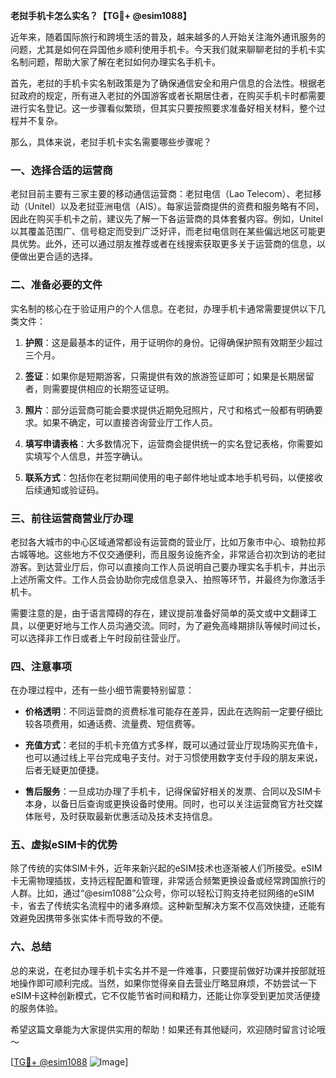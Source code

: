 **老挝手机卡怎么实名？【TG💪+ @esim1088】**

近年来，随着国际旅行和跨境生活的普及，越来越多的人开始关注海外通讯服务的问题，尤其是如何在异国他乡顺利使用手机卡。今天我们就来聊聊老挝的手机卡实名制问题，帮助大家了解在老挝如何办理实名手机卡。

首先，老挝的手机卡实名制政策是为了确保通信安全和用户信息的合法性。根据老挝政府的规定，所有进入老挝的外国游客或者长期居住者，在购买手机卡时都需要进行实名登记。这一步骤看似繁琐，但其实只要按照要求准备好相关材料，整个过程并不复杂。

那么，具体来说，老挝手机卡实名需要哪些步骤呢？

### 一、选择合适的运营商

老挝目前主要有三家主要的移动通信运营商：老挝电信（Lao Telecom）、老挝移动（Unitel）以及老挝亚洲电信（AIS）。每家运营商提供的资费和服务略有不同，因此在购买手机卡之前，建议先了解一下各运营商的具体套餐内容。例如，Unitel以其覆盖范围广、信号稳定而受到广泛好评，而老挝电信则在某些偏远地区可能更具优势。此外，还可以通过朋友推荐或者在线搜索获取更多关于运营商的信息，以便做出更合适的选择。

### 二、准备必要的文件

实名制的核心在于验证用户的个人信息。在老挝，办理手机卡通常需要提供以下几类文件：

1. **护照**：这是最基本的证件，用于证明你的身份。记得确保护照有效期至少超过三个月。
   
2. **签证**：如果你是短期游客，只需提供有效的旅游签证即可；如果是长期居留者，则需要提供相应的长期签证证明。

3. **照片**：部分运营商可能会要求提供近期免冠照片，尺寸和格式一般都有明确要求。如果不确定，可以直接咨询营业厅工作人员。

4. **填写申请表格**：大多数情况下，运营商会提供统一的实名登记表格，你需要如实填写个人信息，并签字确认。

5. **联系方式**：包括你在老挝期间使用的电子邮件地址或本地手机号码，以便接收后续通知或验证码。

### 三、前往运营商营业厅办理

老挝各大城市的中心区域通常都设有运营商的营业厅，比如万象市中心、琅勃拉邦古城等地。这些地方不仅交通便利，而且服务设施齐全，非常适合初次到访的老挝游客。到达营业厅后，你可以直接向工作人员说明自己要办理实名手机卡，并出示上述所需文件。工作人员会协助你完成信息录入、拍照等环节，并最终为你激活手机卡。

需要注意的是，由于语言障碍的存在，建议提前准备好简单的英文或中文翻译工具，以便更好地与工作人员沟通交流。同时，为了避免高峰期排队等候时间过长，可以选择非工作日或者上午时段前往营业厅。

### 四、注意事项

在办理过程中，还有一些小细节需要特别留意：

- **价格透明**：不同运营商的资费标准可能存在差异，因此在选购前一定要仔细比较各项费用，如通话费、流量费、短信费等。
  
- **充值方式**：老挝的手机卡充值方式多样，既可以通过营业厅现场购买充值卡，也可以通过线上平台完成电子支付。对于习惯使用数字支付手段的朋友来说，后者无疑更加便捷。

- **售后服务**：一旦成功办理了手机卡，记得保留好相关的发票、合同以及SIM卡本身，以备日后查询或更换设备时使用。同时，也可以关注运营商官方社交媒体账号，及时获取最新优惠活动及技术支持信息。

### 五、虚拟eSIM卡的优势

除了传统的实体SIM卡外，近年来新兴起的eSIM技术也逐渐被人们所接受。eSIM卡无需物理插拔，支持远程配置和管理，非常适合频繁更换设备或经常跨国旅行的人群。比如，通过“@esim1088”公众号，你可以轻松订购支持老挝网络的eSIM卡，省去了传统实名流程中的诸多麻烦。这种新型解决方案不仅高效快捷，还能有效避免因携带多张实体卡而导致的不便。

### 六、总结

总的来说，在老挝办理手机卡实名并不是一件难事，只要提前做好功课并按部就班地操作即可顺利完成。当然，如果你觉得亲自去营业厅略显麻烦，不妨尝试一下eSIM卡这种创新模式，它不仅能节省时间和精力，还能让你享受到更加灵活便捷的服务体验。

希望这篇文章能为大家提供实用的帮助！如果还有其他疑问，欢迎随时留言讨论哦～

[[TG💪+ @esim1088](https://t.me/s/esim1088) ![Image](https://i.postimg.cc/4NQfJmqS/Snipaste-2025-05-13-00-14-12.png)]